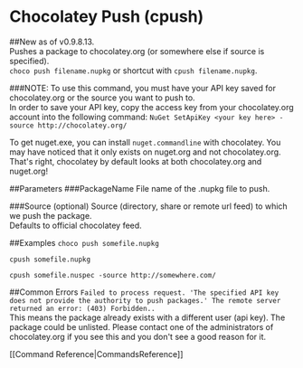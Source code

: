# Chocolatey Push (cpush)
##New as of v0.9.8.13.  
Pushes a package to chocolatey.org (or somewhere else if source is specified).  
`choco push filename.nupkg` or shortcut with 
`cpush filename.nupkg`.  
  
###NOTE: To use this command, you must have your API key saved for chocolatey.org or the source you want to push to.  
In order to save your API key, copy the access key from your chocolatey.org account into the following command:
`NuGet SetApiKey <your key here> -source http://chocolatey.org/`  
  
To get nuget.exe, you can install `nuget.commandline` with chocolatey. You may have noticed that it only exists on nuget.org and not chocolatey.org. That's right, chocolatey by default looks at both chocolatey.org and nuget.org!  
  
##Parameters
###PackageName
File name of the .nupkg file to push.
  
###Source (optional)
Source (directory, share or remote url feed) to which we push the package.  
Defaults to official chocolatey feed. 
  
##Examples
`choco push somefile.nupkg`  
  
`cpush somefile.nupkg`  
  
`cpush somefile.nuspec -source http://somewhere.com/`  
  
##Common Errors
 `Failed to process request. 'The specified API key does not provide the authority to push packages.'
  The remote server returned an error: (403) Forbidden..`  
This means the package already exists with a different user (api key).  The package could be unlisted. Please contact one of the administrators of chocolatey.org if you see this and you don't see a good reason for it.  
  
[[Command Reference|CommandsReference]]